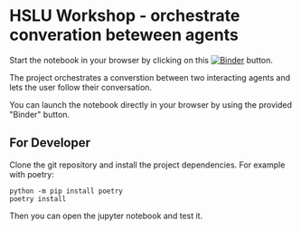 # HSLU Workshop - orchestrate converation beteween agents

Start the notebook in your browser by clicking on this [![Binder](https://mybinder.org/badge_logo.svg)](https://mybinder.org/v2/gh/patrickfrank1/ti8m-workshop-hslu-agents/HEAD?labpath=initiate_agent_conversation.ipynb) button.

The project orchestrates a converstion between two interacting agents and lets the user follow their conversation.

You can launch the notebook directly in your browser by using the provided "Binder" button.

## For Developer

Clone the git repository and install the project dependencies. For example with poetry:

    python -m pip install poetry
    poetry install

Then you can open the jupyter notebook and test it.
